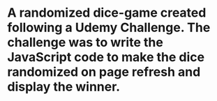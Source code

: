 # A randomized dice-game created following a Udemy Challenge. The challenge was to write the JavaScript code to make the dice randomized on page refresh and display the winner.

